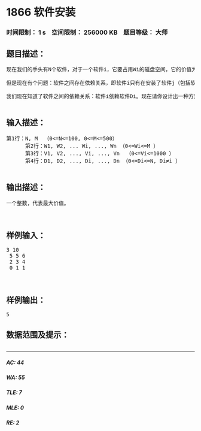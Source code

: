 # 1866 软件安装   
### 时间限制： 1 s&nbsp;&nbsp;&nbsp;&nbsp;空间限制： 256000 KB&nbsp;&nbsp;&nbsp;&nbsp;题目等级： 大师  
## 题目描述：  

<pre>
现在我们的手头有N个软件，对于一个软件i，它要占用Wi的磁盘空间，它的价值为Vi。我们希望从中选择一些软件安装到一台磁盘容量为M计算机上，使得这些软件的价值尽可能大（即Vi的和最大）。  
  
但是现在有个问题：软件之间存在依赖关系，即软件i只有在安装了软件j（包括软件j的直接或间接依赖）的情况下才能正确工作（软件i依赖软件j)。幸运的是，一个软件最多依赖另外一个软件。如果一个软件不能正常工作，那么它能够发挥的作用为0。  
  
我们现在知道了软件之间的依赖关系：软件i依赖软件Di。现在请你设计出一种方案，安装价值尽量大的软件。一个软件只能被安装一次，如果一个软件没有依赖则Di=0，这时只要这个软件安装了，它就能正常工作。  

</pre>
  
  
## 输入描述：  

<pre>
第1行：N, M  （0<=N<=100, 0<=M<=500）  
      第2行：W1, W2, ... Wi, ..., Wn （0<=Wi<=M ）  
      第3行：V1, V2, ..., Vi, ..., Vn  （0<=Vi<=1000 ）  
      第4行：D1, D2, ..., Di, ..., Dn （0<=Di<=N, Di≠i ）  

</pre>
  
  
## 输出描述：  

<pre>
一个整数，代表最大价值。

 
</pre>
  
  
## 样例输入：  

<pre>
3 10  
 5 5 6  
 2 3 4  
 0 1 1 
  

</pre>
  
  
## 样例输出：  

<pre>
5
</pre>
  
  
## 数据范围及提示：  

<pre>
</pre>
  
  
***  

##### AC: 44  
##### WA: 55  
##### TLE: 7  
##### MLE: 0  
##### RE: 2  
